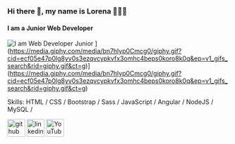 ### Hi there 👋, my name is  Lorena 👩‍💻✨
#### I am a Junior Web Developer 
![I am  Web Developer Junior](https://media.giphy.com/media/OcZp0maz6ALok/giphy.gif?cid=ecf05e47bg4f1yp7eylm87k7svuyq3bkb5oivc0x7aleg5mp&ep=v1_gifs_search&rid=giphy.gif&ct=g)
](https://media.giphy.com/media/bn7hlyp0Cmcg0/giphy.gif?cid=ecf05e47p0lg8yv0s3ezqvcypkvfx3omhc4beps0koro8k0q&ep=v1_gifs_search&rid=giphy.gif&ct=g)](https://media.giphy.com/media/bn7hlyp0Cmcg0/giphy.gif?cid=ecf05e47p0lg8yv0s3ezqvcypkvfx3omhc4beps0koro8k0q&ep=v1_gifs_search&rid=giphy.gif&ct=g)

Skills:  HTML / CSS / Bootstrap / Sass / JavaScript / Angular / NodeJS / MySQL /




[<img src='https://cdn.jsdelivr.net/npm/simple-icons@3.0.1/icons/github.svg' alt='github' height='40'>](https://github.com/LenRiv)  [<img src='https://cdn.jsdelivr.net/npm/simple-icons@3.0.1/icons/linkedin.svg' alt='linkedin' height='40'>](https://www.linkedin.com/in/lorenarivasramirez-fullstackdev)  [<img src='https://cdn.jsdelivr.net/npm/simple-icons@3.0.1/icons/youtube.svg' alt='YouTube' height='40'>](https://www.youtube.com/@DesarrolloMouse)  


